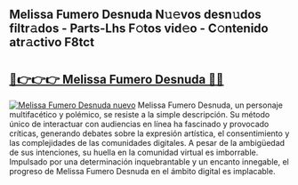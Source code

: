 ## Melissa Fumero Desnuda N𝚞𝚎vos desn𝚞dos filtr𝚊dos - Parts-Lhs F𝚘tos vid𝚎o - C𝚘ntenido atr𝚊ctivo F8tct

# <h2><a href="http://mb9d2sn.tromn.icu/?c=Melissa+Fumero+Desnuda">🔗👉👉👉 Melissa Fumero Desnuda 🔗🔗</a></h2>

[![Melissa Fumero Desnuda nuevo](https://i.imgur.com/pEAQMta.gif)](http://mb9d2sn.tromn.icu/?c=Melissa+Fumero+Desnuda)
Melissa Fumero Desnuda, un personaje multifacético y polémico, se resiste a la simple descripción. Su método único de interactuar con audiencias en línea ha fascinado y provocado críticas, generando debates sobre la expresión artística, el consentimiento y las complejidades de las comunidades digitales. A pesar de la ambigüedad de sus intenciones, su huella en la comunidad virtual es imborrable. Impulsado por una determinación inquebrantable y un encanto innegable, el progreso de Melissa Fumero Desnuda en el ámbito digital es implacable.
